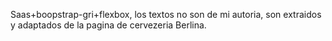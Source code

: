 Saas+boopstrap-gri+flexbox, los textos no son de mi autoria, son extraidos y adaptados de la pagina de cervezeria Berlina.


